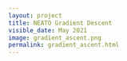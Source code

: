 ```yaml
---
layout: project
title: NEATO Gradient Descent
visible_date: May 2021
image: gradient_ascent.png
permalink: gradient_ascent.html
---
```



